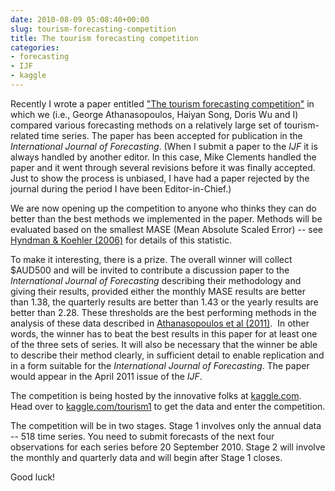 ```yaml
---
date: 2010-08-09 05:08:40+00:00
slug: tourism-forecasting-competition
title: The tourism forecasting competition
categories:
- forecasting
- IJF
- kaggle
---
```


Recently I wrote a paper entitled ["The tourism forecasting competition"](/publications/the-tourism-forecasting-competition/) in which we (i.e., George Athanasopoulos, Haiyan Song, Doris Wu and I) compared various forecasting methods on a relatively large set of tourism-related time series. The paper has been accepted for publication in the _International Journal of Forecasting_. (When I submit a paper to the _IJF_ it is always handled by another editor. In this case, Mike Clements handled the paper and it went through several revisions before it was finally accepted. Just to show the process is unbiased, I have had a paper rejected by the journal during the period I have been Editor-in-Chief.)

We are now opening up the competition to anyone who thinks they can do better than the best methods we implemented in the paper. Methods will be evaluated based on the smallest MASE (Mean Absolute Scaled Error) -- see [Hyndman & Koehler (2006)](/publications/another-look-at-measures-of-forecast-accuracy/) for details of this statistic.

To make it interesting, there is a prize. The overall winner will collect $AUD500 and will be invited to contribute a discussion paper to the _International Journal of Forecasting_ describing their methodology and giving their results, provided either the monthly MASE results are better than 1.38, the quarterly results are better than 1.43 or the yearly results are better than 2.28. These thresholds are the best performing methods in the analysis of these data described in [Athanasopoulos et al (2011)](/publications/the-tourism-forecasting-competition/).  In other words, the winner has to beat the best results in this paper for at least one of the three sets of series. It will also be necessary that the winner be able to describe their method clearly, in sufficient detail to enable replication and in a form suitable for the _International Journal of Forecasting_. The paper would appear in the April 2011 issue of the _IJF_.

The competition is being hosted by the innovative folks at [kaggle.com](http://kaggle.com). Head over to [kaggle.com/tourism1](http://kaggle.com/c/tourism1) to get the data and enter the competition.

The competition will be in two stages. Stage 1 involves only the annual data -- 518 time series. You need to submit forecasts of the next four observations for each series before 20 September 2010. Stage 2 will involve the monthly and quarterly data and will begin after Stage 1 closes.

Good luck!
